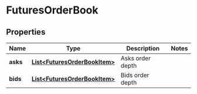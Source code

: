 
# FuturesOrderBook

## Properties
Name | Type | Description | Notes
------------ | ------------- | ------------- | -------------
**asks** | [**List&lt;FuturesOrderBookItem&gt;**](FuturesOrderBookItem.md) | Asks order depth | 
**bids** | [**List&lt;FuturesOrderBookItem&gt;**](FuturesOrderBookItem.md) | Bids order depth | 



